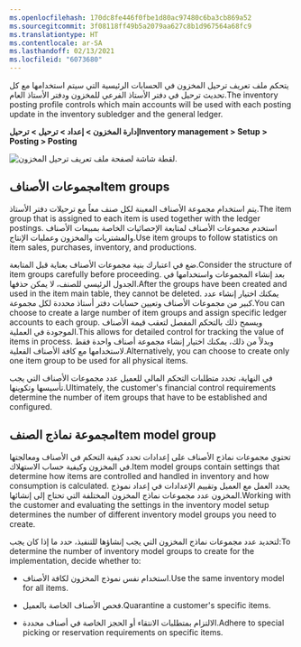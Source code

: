 ```yaml
---
ms.openlocfilehash: 170dc8fe446f0fbe1d80ac97480c6ba3cb869a52
ms.sourcegitcommit: 3f08118ff49b5a2079aa627c8b1d967564a68fc9
ms.translationtype: HT
ms.contentlocale: ar-SA
ms.lasthandoff: 02/13/2021
ms.locfileid: "6073680"
---
```

<span data-ttu-id="05de7-101">يتحكم ملف تعريف ترحيل المخزون في الحسابات الرئيسية التي سيتم استخدامها مع كل تحديث ترحيل في دفتر الأستاذ الفرعي للمخزون ودفتر الأستاذ العام.</span><span class="sxs-lookup"><span data-stu-id="05de7-101">The inventory posting profile controls which main accounts will be used with each posting update in the inventory subledger and the general ledger.</span></span>

<span data-ttu-id="05de7-102">**إدارة المخزون > إعداد > ترحيل > ترحيل**</span><span class="sxs-lookup"><span data-stu-id="05de7-102">**Inventory management > Setup > Posting > Posting**</span></span>

![لقطة شاشة لصفحة ملف تعريف ترحيل المخزون.](../media/inventory-posting-profile.png) 



## <a name="item-groups"></a><span data-ttu-id="05de7-104">مجموعات الأصناف</span><span class="sxs-lookup"><span data-stu-id="05de7-104">Item groups</span></span>

<span data-ttu-id="05de7-105">يتم استخدام مجموعة الأصناف المعينة لكل صنف معاً مع ترحيلات دفتر الأستاذ.</span><span class="sxs-lookup"><span data-stu-id="05de7-105">The item group that is assigned to each item is used together with the ledger postings.</span></span> <span data-ttu-id="05de7-106">استخدم مجموعات الأصناف لمتابعة الإحصائيات الخاصة بمبيعات الأصناف والمشتريات والمخزون وعمليات الإنتاج.</span><span class="sxs-lookup"><span data-stu-id="05de7-106">Use item groups to follow statistics on item sales, purchases, inventory, and productions.</span></span>

<span data-ttu-id="05de7-107">ضع في اعتبارك بنية مجموعات الأصناف بعناية قبل المتابعة.</span><span class="sxs-lookup"><span data-stu-id="05de7-107">Consider the structure of item groups carefully before proceeding.</span></span> <span data-ttu-id="05de7-108">بعد إنشاء المجموعات واستخدامها في الجدول الرئيسي للصنف، لا يمكن حذفها.</span><span class="sxs-lookup"><span data-stu-id="05de7-108">After the groups have been created and used in the item main table, they cannot be deleted.</span></span> <span data-ttu-id="05de7-109">يمكنك اختيار إنشاء عدد كبير من مجموعات الأصناف وتعيين حسابات دفتر أستاذ محددة لكل مجموعة.</span><span class="sxs-lookup"><span data-stu-id="05de7-109">You can choose to create a large number of item groups and assign specific ledger accounts to each group.</span></span> <span data-ttu-id="05de7-110">ويسمح ذلك بالتحكم المفصل لتعقب قيمة الأصناف الموجودة في العملية.</span><span class="sxs-lookup"><span data-stu-id="05de7-110">This allows for detailed control for tracking the value of items in process.</span></span>
<span data-ttu-id="05de7-111">وبدلاً من ذلك، يمكنك اختيار إنشاء مجموعة أصناف واحدة فقط لاستخدامها مع كافة الأصناف الفعلية.</span><span class="sxs-lookup"><span data-stu-id="05de7-111">Alternatively, you can choose to create only one item group to be used for all physical items.</span></span>

<span data-ttu-id="05de7-112">في النهاية، تحدد متطلبات التحكم المالي للعميل عدد مجموعات الأصناف التي يجب تأسيسها وتكوينها.</span><span class="sxs-lookup"><span data-stu-id="05de7-112">Ultimately, the customer's financial control requirements determine the number of item groups that have to be established and configured.</span></span>

## <a name="item-model-group"></a><span data-ttu-id="05de7-113">مجموعة نماذج الصنف</span><span class="sxs-lookup"><span data-stu-id="05de7-113">Item model group</span></span>

<span data-ttu-id="05de7-114">تحتوي مجموعات نماذج الأصناف على إعدادات تحدد كيفية التحكم في الأصناف ومعالجتها في المخزون وكيفية حساب الاستهلاك.</span><span class="sxs-lookup"><span data-stu-id="05de7-114">Item model groups contain settings that determine how items are controlled and handled in inventory and how consumption is calculated.</span></span>
<span data-ttu-id="05de7-115">يحدد العمل مع العميل وتقييم الإعدادات في إعداد نموذج المخزون عدد مجموعات نماذج المخزون المختلفة التي تحتاج إلى إنشائها.</span><span class="sxs-lookup"><span data-stu-id="05de7-115">Working with the customer and evaluating the settings in the inventory model setup determines the number of different inventory model groups you need to create.</span></span>

<span data-ttu-id="05de7-116">لتحديد عدد مجموعات نماذج المخزون التي يجب إنشاؤها للتنفيذ، حدد ما إذا كان يجب:</span><span class="sxs-lookup"><span data-stu-id="05de7-116">To determine the number of inventory model groups to create for the implementation, decide whether to:</span></span>

-   <span data-ttu-id="05de7-117">استخدام نفس نموذج المخزون لكافة الأصناف.</span><span class="sxs-lookup"><span data-stu-id="05de7-117">Use the same inventory model for all items.</span></span>

-   <span data-ttu-id="05de7-118">فحص الأصناف الخاصة بالعميل.</span><span class="sxs-lookup"><span data-stu-id="05de7-118">Quarantine a customer's specific items.</span></span>

-   <span data-ttu-id="05de7-119">الالتزام بمتطلبات الانتقاء أو الحجز الخاصة في أصناف محددة.</span><span class="sxs-lookup"><span data-stu-id="05de7-119">Adhere to special picking or reservation requirements on specific items.</span></span>
